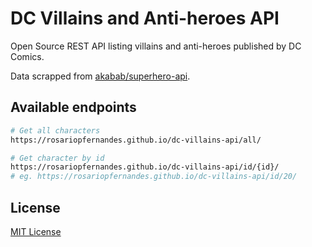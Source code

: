 # DC Villains and Anti-heroes API

Open Source REST API listing villains and anti-heroes published by DC Comics.

Data scrapped from [akabab/superhero-api](https://github.com/akabab/superhero-api).

## Available endpoints

```bash
# Get all characters
https://rosariopfernandes.github.io/dc-villains-api/all/

# Get character by id
https://rosariopfernandes.github.io/dc-villains-api/id/{id}/
# eg. https://rosariopfernandes.github.io/dc-villains-api/id/20/
```

## License

[MIT License](LICENSE)
